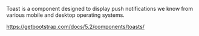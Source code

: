 Toast is a component designed to display push notifications we know from various mobile and desktop operating systems.

<https://getbootstrap.com/docs/5.2/components/toasts/>